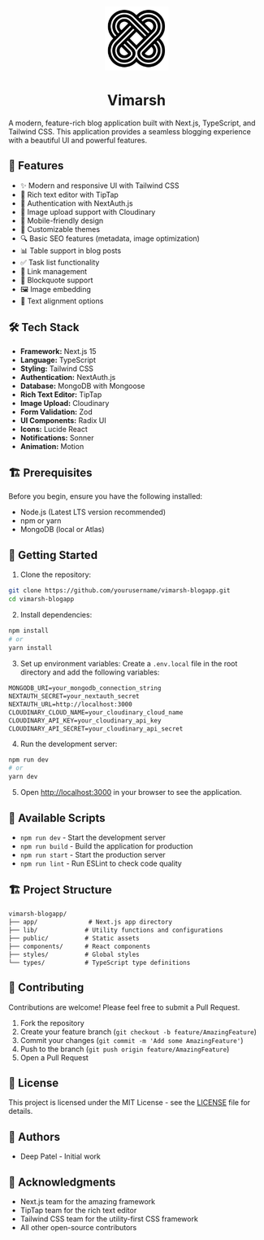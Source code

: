 <div align="center">
  <img src="public/logo.svg" alt="Vimarsh Blog" width="125"/>
  <h1>Vimarsh</h1>
</div>

A modern, feature-rich blog application built with Next.js, TypeScript, and Tailwind CSS. This application provides a seamless blogging experience with a beautiful UI and powerful features.

## 🚀 Features

- ✨ Modern and responsive UI with Tailwind CSS
- 📝 Rich text editor with TipTap
- 🔐 Authentication with NextAuth.js
- 📸 Image upload support with Cloudinary
- 📱 Mobile-friendly design
- 🎨 Customizable themes
- 🔍 Basic SEO features (metadata, image optimization)
- 📊 Table support in blog posts
- ✅ Task list functionality
- 🔗 Link management
- 📄 Blockquote support
- 🖼️ Image embedding
- 📏 Text alignment options

## 🛠️ Tech Stack

- **Framework:** Next.js 15
- **Language:** TypeScript
- **Styling:** Tailwind CSS
- **Authentication:** NextAuth.js
- **Database:** MongoDB with Mongoose
- **Rich Text Editor:** TipTap
- **Image Upload:** Cloudinary
- **Form Validation:** Zod
- **UI Components:** Radix UI
- **Icons:** Lucide React
- **Notifications:** Sonner
- **Animation:** Motion

## 🏗️ Prerequisites

Before you begin, ensure you have the following installed:
- Node.js (Latest LTS version recommended)
- npm or yarn
- MongoDB (local or Atlas)

## 🚀 Getting Started

1. Clone the repository:
```bash
git clone https://github.com/yourusername/vimarsh-blogapp.git
cd vimarsh-blogapp
```

2. Install dependencies:
```bash
npm install
# or
yarn install
```

3. Set up environment variables:
Create a `.env.local` file in the root directory and add the following variables:
```env
MONGODB_URI=your_mongodb_connection_string
NEXTAUTH_SECRET=your_nextauth_secret
NEXTAUTH_URL=http://localhost:3000
CLOUDINARY_CLOUD_NAME=your_cloudinary_cloud_name
CLOUDINARY_API_KEY=your_cloudinary_api_key
CLOUDINARY_API_SECRET=your_cloudinary_api_secret
```

4. Run the development server:
```bash
npm run dev
# or
yarn dev
```

5. Open [http://localhost:3000](http://localhost:3000) in your browser to see the application.

## 📝 Available Scripts

- `npm run dev` - Start the development server
- `npm run build` - Build the application for production
- `npm run start` - Start the production server
- `npm run lint` - Run ESLint to check code quality

## 🏗️ Project Structure

```
vimarsh-blogapp/
├── app/              # Next.js app directory
├── lib/             # Utility functions and configurations
├── public/          # Static assets
├── components/      # React components
├── styles/          # Global styles
└── types/           # TypeScript type definitions
```

## 🤝 Contributing

Contributions are welcome! Please feel free to submit a Pull Request.

1. Fork the repository
2. Create your feature branch (`git checkout -b feature/AmazingFeature`)
3. Commit your changes (`git commit -m 'Add some AmazingFeature'`)
4. Push to the branch (`git push origin feature/AmazingFeature`)
5. Open a Pull Request

## 📄 License

This project is licensed under the MIT License - see the [LICENSE](LICENSE) file for details.

## 👥 Authors

- Deep Patel - Initial work

## 🙏 Acknowledgments

- Next.js team for the amazing framework
- TipTap team for the rich text editor
- Tailwind CSS team for the utility-first CSS framework
- All other open-source contributors



